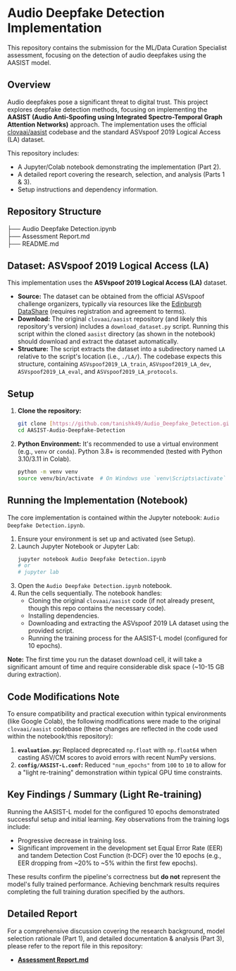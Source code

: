 # Audio Deepfake Detection Implementation

This repository contains the submission for the ML/Data Curation Specialist assessment, focusing on the detection of audio deepfakes using the AASIST model.

## Overview

Audio deepfakes pose a significant threat to digital trust. This project explores deepfake detection methods, focusing on implementing the **AASIST (Audio Anti-Spoofing using Integrated Spectro-Temporal Graph Attention Networks)** approach. The implementation uses the official [clovaai/aasist](https://github.com/clovaai/aasist) codebase and the standard ASVspoof 2019 Logical Access (LA) dataset.

This repository includes:
* A Jupyter/Colab notebook demonstrating the implementation (Part 2).
* A detailed report covering the research, selection, and analysis (Parts 1 & 3).
* Setup instructions and dependency information.

## Repository Structure

 ├── Audio Deepfake Detection.ipynb     
 ├── Assessment Report.md   
 ├── README.md
## Dataset: ASVspoof 2019 Logical Access (LA)

This implementation uses the **ASVspoof 2019 Logical Access (LA)** dataset.

* **Source:** The dataset can be obtained from the official ASVspoof challenge organizers, typically via resources like the [Edinburgh DataShare](https://datashare.ed.ac.uk/handle/10283/3336) (requires registration and agreement to terms).
* **Download:** The original `clovaai/aasist` repository (and likely this repository's version) includes a `download_dataset.py` script. Running this script within the cloned `aasist` directory (as shown in the notebook) should download and extract the dataset automatically.
* **Structure:** The script extracts the dataset into a subdirectory named `LA` relative to the script's location (i.e., `./LA/`). The codebase expects this structure, containing `ASVspoof2019_LA_train`, `ASVspoof2019_LA_dev`, `ASVspoof2019_LA_eval`, and `ASVspoof2019_LA_protocols`.

## Setup

1.  **Clone the repository:**
    ```bash
    git clone [https://github.com/tanishk49/Audio_Deepfake_Detection.git](https://github.com/tanishk49/Audio_Deepfake_Detection.git)
    cd AASIST-Audio-Deepfake-Detection
    ```
2.  **Python Environment:** It's recommended to use a virtual environment (e.g., `venv` or `conda`). Python 3.8+ is recommended (tested with Python 3.10/3.11 in Colab).
    ```bash
    python -m venv venv
    source venv/bin/activate  # On Windows use `venv\Scripts\activate`
    ```

## Running the Implementation (Notebook)

The core implementation is contained within the Jupyter notebook: `Audio Deepfake Detection.ipynb`.

1.  Ensure your environment is set up and activated (see Setup).
2.  Launch Jupyter Notebook or Jupyter Lab:
    ```bash
    jupyter notebook Audio Deepfake Detection.ipynb
    # or
    # jupyter lab
    ```
3.  Open the `Audio Deepfake Detection.ipynb` notebook.
4.  Run the cells sequentially. The notebook handles:
    * Cloning the original `clovaai/aasist` code (if not already present, though this repo contains the necessary code).
    * Installing dependencies.
    * Downloading and extracting the ASVspoof 2019 LA dataset using the provided script.
    * Running the training process for the AASIST-L model (configured for 10 epochs).

**Note:** The first time you run the dataset download cell, it will take a significant amount of time and require considerable disk space (~10-15 GB during extraction).

## Code Modifications Note

To ensure compatibility and practical execution within typical environments (like Google Colab), the following modifications were made to the original `clovaai/aasist` codebase (these changes are reflected in the code used within the notebook/this repository):

1.  **`evaluation.py`:** Replaced deprecated `np.float` with `np.float64` when casting ASV/CM scores to avoid errors with recent NumPy versions.
2.  **`config/AASIST-L.conf`:** Reduced `"num_epochs"` from `100` to `10` to allow for a "light re-training" demonstration within typical GPU time constraints.

## Key Findings / Summary (Light Re-training)

Running the AASIST-L model for the configured 10 epochs demonstrated successful setup and initial learning. Key observations from the training logs include:
* Progressive decrease in training loss.
* Significant improvement in the development set Equal Error Rate (EER) and tandem Detection Cost Function (t-DCF) over the 10 epochs (e.g., EER dropping from ~20% to ~5% within the first few epochs).

These results confirm the pipeline's correctness but **do not** represent the model's fully trained performance. Achieving benchmark results requires completing the full training duration specified by the authors.

## Detailed Report

For a comprehensive discussion covering the research background, model selection rationale (Part 1), and detailed documentation & analysis (Part 3), please refer to the report file in this repository:

* **[Assessment Report.md](https://github.com/tanishk49/Audio_Deepfake_Detection/blob/main/Assessment%20Report.md)**
